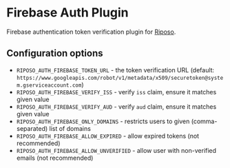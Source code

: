 # Firebase Auth Plugin

Firebase authentication token verification plugin for [Riposo](https://github.com/riposo/riposo).

## Configuration options

- `RIPOSO_AUTH_FIREBASE_TOKEN_URL` - the token verification URL (default: `https://www.googleapis.com/robot/v1/metadata/x509/securetoken@system.gserviceaccount.com`)
- `RIPOSO_AUTH_FIREBASE_VERIFY_ISS` - verify `iss` claim, ensure it matches given value
- `RIPOSO_AUTH_FIREBASE_VERIFY_AUD` - verify `aud` claim, ensure it matches given value
- `RIPOSO_AUTH_FIREBASE_ONLY_DOMAINS` - restricts users to given (comma-separated) list of domains
- `RIPOSO_AUTH_FIREBASE_ALLOW_EXPIRED` - allow expired tokens (not recommended)
- `RIPOSO_AUTH_FIREBASE_ALLOW_UNVERIFIED` - allow user with non-verified emails (not recommended)
